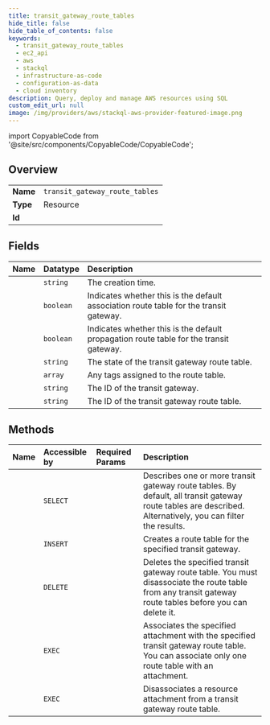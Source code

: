 ```yaml
---
title: transit_gateway_route_tables
hide_title: false
hide_table_of_contents: false
keywords:
  - transit_gateway_route_tables
  - ec2_api
  - aws    
  - stackql
  - infrastructure-as-code
  - configuration-as-data
  - cloud inventory
description: Query, deploy and manage AWS resources using SQL
custom_edit_url: null
image: /img/providers/aws/stackql-aws-provider-featured-image.png
---
```


import CopyableCode from '@site/src/components/CopyableCode/CopyableCode';




## Overview
<table><tbody>
<tr><td><b>Name</b></td><td><code>transit_gateway_route_tables</code></td></tr>
<tr><td><b>Type</b></td><td>Resource</td></tr>
<tr><td><b>Id</b></td><td><CopyableCode code="aws.ec2_api.transit_gateway_route_tables" /></td></tr>
</tbody></table>

## Fields
| Name | Datatype | Description |
|:-----|:---------|:------------|
| <CopyableCode code="creationTime" /> | `string` | The creation time. |
| <CopyableCode code="defaultAssociationRouteTable" /> | `boolean` | Indicates whether this is the default association route table for the transit gateway. |
| <CopyableCode code="defaultPropagationRouteTable" /> | `boolean` | Indicates whether this is the default propagation route table for the transit gateway. |
| <CopyableCode code="state" /> | `string` | The state of the transit gateway route table. |
| <CopyableCode code="tagSet" /> | `array` | Any tags assigned to the route table. |
| <CopyableCode code="transitGatewayId" /> | `string` | The ID of the transit gateway. |
| <CopyableCode code="transitGatewayRouteTableId" /> | `string` | The ID of the transit gateway route table. |
## Methods
| Name | Accessible by | Required Params | Description |
|:-----|:--------------|:----------------|:------------|
| <CopyableCode code="transit_gateway_route_tables_Describe" /> | `SELECT` | <CopyableCode code="region" /> | Describes one or more transit gateway route tables. By default, all transit gateway route tables are described. Alternatively, you can filter the results. |
| <CopyableCode code="transit_gateway_route_table_Create" /> | `INSERT` | <CopyableCode code="TransitGatewayId, region" /> | Creates a route table for the specified transit gateway. |
| <CopyableCode code="transit_gateway_route_table_Delete" /> | `DELETE` | <CopyableCode code="TransitGatewayRouteTableId, region" /> | Deletes the specified transit gateway route table. You must disassociate the route table from any transit gateway route tables before you can delete it. |
| <CopyableCode code="transit_gateway_route_table_Associate" /> | `EXEC` | <CopyableCode code="TransitGatewayAttachmentId, TransitGatewayRouteTableId, region" /> | Associates the specified attachment with the specified transit gateway route table. You can associate only one route table with an attachment. |
| <CopyableCode code="transit_gateway_route_table_Disassociate" /> | `EXEC` | <CopyableCode code="TransitGatewayAttachmentId, TransitGatewayRouteTableId, region" /> | Disassociates a resource attachment from a transit gateway route table. |

